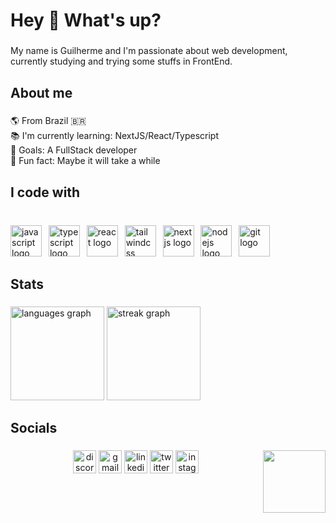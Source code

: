 <h1 align="left">Hey 👋 What's up?</h1>

###

<p align="left">My name is Guilherme and I'm passionate about web development, currently studying and trying some stuffs in FrontEnd.</p>

###

<h2 align="left">About me</h2>

###

<p align="left">🌎 From Brazil 🇧🇷<br>📚 I'm currently learning: NextJS/React/Typescript<br>🎯 Goals: A FullStack developer<br>🎲 Fun fact: Maybe it will take a while</p>

###

<h2 align="left">I code with</h2>

###

<br clear="both">

<div align="left">
  <img src="https://skillicons.dev/icons?i=js" height="50" alt="javascript logo"  />
  <img width="3" />
  <img src="https://skillicons.dev/icons?i=ts" height="50" alt="typescript logo"  />
  <img width="3" />
  <img src="https://skillicons.dev/icons?i=react" height="50" alt="react logo"  />
  <img width="3" />
  <img src="https://skillicons.dev/icons?i=tailwind" height="50" alt="tailwindcss logo"  />
  <img width="3" />
  <img src="https://cdn.jsdelivr.net/gh/devicons/devicon/icons/nextjs/nextjs-original.svg" height="50" alt="nextjs logo"  />
  <img width="3" />
  <img src="https://cdn.jsdelivr.net/gh/devicons/devicon/icons/nodejs/nodejs-original.svg" height="50" alt="nodejs logo"  />
  <img width="3" />
  <img src="https://skillicons.dev/icons?i=git" height="50" alt="git logo"  />
</div>

###

<h2 align="left">Stats</h2>

###

<div align="left">
  <img src="https://github-readme-stats.vercel.app/api/top-langs?username=Guilhermeewe&locale=en&hide_title=false&layout=compact&card_width=320&langs_count=8&theme=react&hide_border=true&order=2" height="150" alt="languages graph"  />
  <img src="https://streak-stats.demolab.com?user=Guilhermeewe&locale=en&mode=daily&theme=react&hide_border=true&border_radius=6&order=3" height="150" alt="streak graph"  />
</div>

###

<h2 align="left">Socials</h2>

###

<img align="right" height="100" src="https://media0.giphy.com/media/v1.Y2lkPTc5MGI3NjExcnh0bjdxeWY2ODJjdmVxcXVmdWdoeXV4aWhicGMwc2V6YWtwcWdqeSZlcD12MV9pbnRlcm5hbF9naWZfYnlfaWQmY3Q9cw/ywFYb7JECrg7gSdaDU/giphy.gif"  />

###

<div align="center">
  <img src="https://img.shields.io/static/v1?message=Discord&logo=discord&label=asynchusky&color=7289DA&logoColor=white&labelColor=1a1b1b&style=for-the-badge" height="37" alt="discord logo"  />
  <a href="https://mail.google.com/mail/u/0/?fs=1&tf=cm&source=mailto&to=guilhermesarnaglia2@gmail.com" target="_blank""><img src="https://img.shields.io/static/v1?message=Gmail&logo=gmail&label=&color=1a1b1b&logoColor=white&labelColor=&style=for-the-badge" height="37" alt="gmail logo" target="_blank"/></a>
  <a href="https://www.linkedin.com/in/guilherme-francisco-de-oliveira-8a23b328b/" target="_blank"><img src="https://img.shields.io/static/v1?message=LinkedIn&logo=linkedin&label=&color=0077B5&logoColor=white&labelColor=&style=for-the-badge" height="37" alt="linkedin logo"/></a>
  <a href="https://x.com/wenametchoinda" target="_blank"><img src="https://img.shields.io/static/v1?message=X&logo=twitter&label=&color=1a1b1b&logoColor=white&labelColor=&style=for-the-badge" height="37" alt="twitter logo"  /></a>
  <a href="https://www.instagram.com/guilhermeoliveirawe/" target="_blank" style="text-decoration: none; border: none;"><img src="https://img.shields.io/static/v1?message=Instagram&logo=instagram&label=&color=E4405F&logoColor=white&labelColor=&style=for-the-badge" height="37" alt="instagram logo"  /></a>
</div>

###
